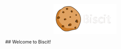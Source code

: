 <p align="center">
  <img src="logo.gif" alt="Biscit logo" width="200"/>
</p>
## Welcome to Biscit!


